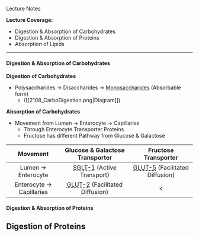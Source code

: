 Lecture Notes

**Lecture Coverage:**
- Digestion & Absorption of Carbohydrates
- Digestion & Absorption of Proteins
- Absorption of Lipids

---
#### **Digestion & Absorption of Carbohydrates**
**Digestion of Carbohydrates**
- Polysaccharides → Disaccharides → <abbr Title="Glucose, Galactose, Fructose">Monosaccharides</abbr> (Absorbable form)
	- ([[2108_CarboDigestion.png|Diagram]])

**Absorption of Carbohydrates**
- Movement from Lumen → Enterocyte → Capillaries
	- Through Enterocyte Transporter Proteins
	- Fructose has different Pathway from Glucose & Galactose

|         Movement         |                        Glucose & Galactose Transporter                         |                           Fructose Transporter                            |
| :----------------------: | :----------------------------------------------------------------------------: | :-----------------------------------------------------------------------: |
|    Lumen → Enterocyte    | <abbr Title="Sodium GLucose co-Transporter 1">SGLT-1</abbr> (Active Transport) | <abbr Title="GLUcose Transporter 5">GLUT-5</abbr> (Facilitated Diffusion) |
| Enterocyte → Capillaries |   <abbr Title="GLUcose Transporter 2">GLUT-2</abbr> (Facilitated Diffusion)    |                                     <                                     |


#### **Digestion & Absorption of Proteins**
**Digestion of Proteins**
- 